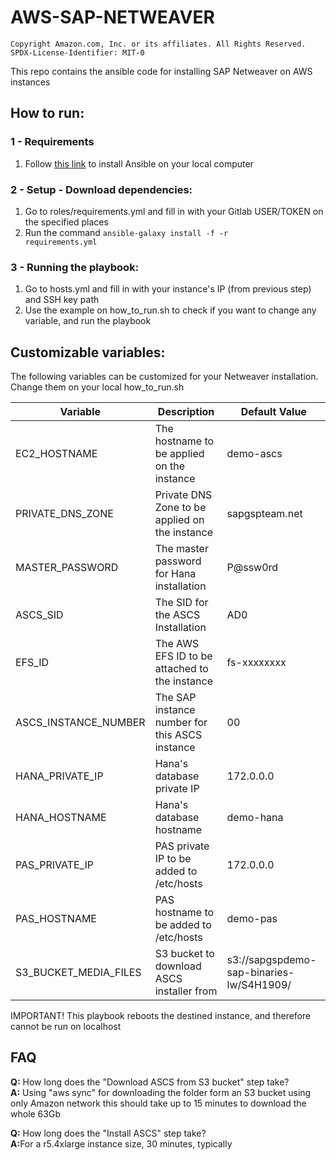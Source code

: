 # AWS-SAP-NETWEAVER

```
Copyright Amazon.com, Inc. or its affiliates. All Rights Reserved.
SPDX-License-Identifier: MIT-0
```

This repo contains the ansible code for installing SAP Netweaver on AWS instances

## How to run: 

### 1 - Requirements

1. Follow <a href=https://docs.ansible.com/ansible/latest/installation_guide/intro_installation.html#selecting-an-ansible-artifact-and-version-to-install>this link</a> to install Ansible on your local computer

### 2 - Setup - Download dependencies:
1. Go to roles/requirements.yml and fill in with your Gitlab USER/TOKEN on the specified places
2. Run the command <code>ansible-galaxy install -f -r requirements.yml</code>

### 3 - Running the playbook:
1. Go to hosts.yml and fill in with your instance's IP (from previous step) and SSH key path
2. Use the example on how_to_run.sh to check if you want to change any variable, and run the playbook

## Customizable variables:

The following variables can be customized for your Netweaver installation. Change them on your local how_to_run.sh

Variable | Description | Default Value
--- | --- | ---
EC2_HOSTNAME | The hostname to be applied on the instance | demo-ascs
PRIVATE_DNS_ZONE | Private DNS Zone to be applied on the instance | sapgspteam.net
MASTER_PASSWORD | The master password for Hana installation | P@ssw0rd
ASCS_SID | The SID for the ASCS Installation | AD0
EFS_ID | The AWS EFS ID to be attached to the instance | fs-xxxxxxxx
ASCS_INSTANCE_NUMBER | The SAP instance number for this ASCS instance | 00
HANA_PRIVATE_IP | Hana's database private IP | 172.0.0.0
HANA_HOSTNAME | Hana's database hostname | demo-hana
PAS_PRIVATE_IP | PAS private IP to be added to /etc/hosts | 172.0.0.0
PAS_HOSTNAME | PAS hostname to be added to /etc/hosts | demo-pas
S3_BUCKET_MEDIA_FILES | S3 bucket to download ASCS installer from | s3://sapgspdemo-sap-binaries-lw/S4H1909/

IMPORTANT! This playbook reboots the destined instance, and therefore cannot be run on localhost

## FAQ

<b>Q:</b> How long does the "Download ASCS from S3 bucket" step take?
<br><b>A:</b> Using "aws sync" for downloading the folder form an S3 bucket using only Amazon network this should take up to 15 minutes to download the whole 63Gb

<b>Q:</b> How long does the "Install ASCS" step take?
<br><b>A:</b>For a r5.4xlarge instance size, 30 minutes, typically
